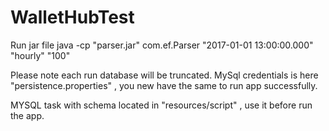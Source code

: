 # WalletHubTest

Run jar file
  java -cp "parser.jar" com.ef.Parser "2017-01-01 13:00:00.000" "hourly" "100"

Please note each run database will be truncated.
MySql credentials is here "persistence.properties" , you new have the same to run app successfully.

MYSQL task with schema located in "resources/script" , use it before run the app.

